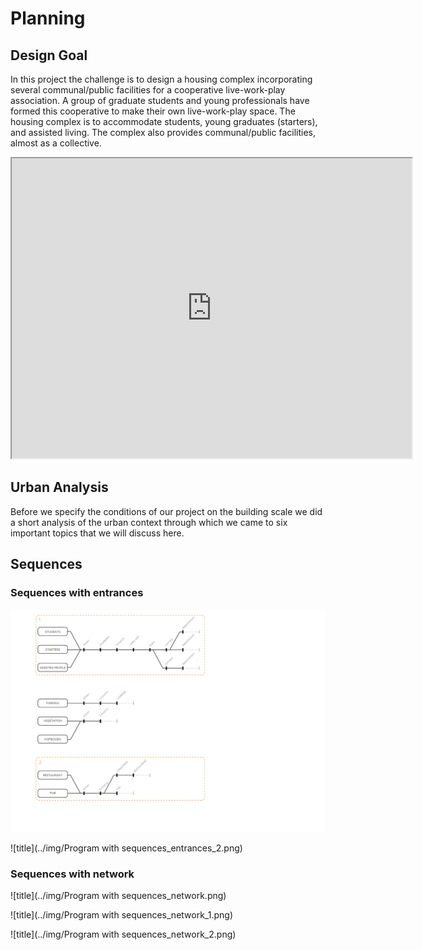 # Planning

## Design Goal

In this project the challenge is to design a housing complex incorporating several communal/public facilities for a cooperative live-work-play association. A group of graduate students and young professionals have formed this cooperative to make their own live-work-play space. The housing complex is to accommodate students, young graduates (starters), and assisted living. The complex also provides communal/public facilities, almost as a collective. 

<iframe src="https://drive.google.com/file/d/1MDlEvPZu6FaOLwYakvg5hrVgAHm55ZJN/preview" width="640" height="480"></iframe>

## Urban Analysis

Before we specify the conditions of our project on the building scale we did a short analysis of the urban context through which we came to six important topics that we will discuss here.

## Sequences

### Sequences with entrances
![title](../img/Program_with_sequences_entrances_1.png)

![title](../img/Program with sequences_entrances_2.png)

### Sequences with network
![title](../img/Program with sequences_network.png)

![title](../img/Program with sequences_network_1.png)

![title](../img/Program with sequences_network_2.png)
